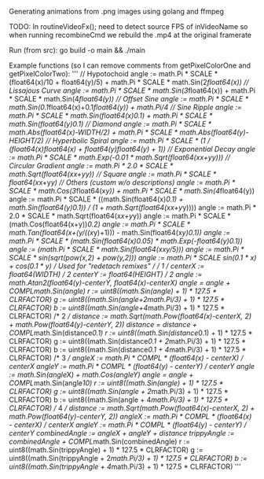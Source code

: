 Generating animations from .png images using golang and ffmpeg

TODO: In routineVideoFx(); need to detect source FPS of inVideoName so when running recombineCmd we rebuild the .mp4 at the original framerate

Run (from src): go build -o main && ./main

Example functions (so I can remove comments from getPixelColorOne and getPixelColorTwo):
'''
    // Hypotochoid
    angle := math.Pi * SCALE * (float64(x)/10 + float64(y)/5) + math.Pi * SCALE * math.Sin(2*float64(x))
    // Lissajous Curve
	angle := math.Pi * SCALE * math.Sin(3*float64(x)) + math.Pi * SCALE * math.Sin(4*float64(y))
    // Offset Sine
	angle := math.Pi * SCALE * math.Sin(0.1*float64(x)+0.1*float64(y)) + math.Pi/4
    // Sine Ripple
	angle := math.Pi * SCALE * math.Sin(float64(x)*0.1) + math.Pi * SCALE * math.Sin(float64(y)*0.1) 
    // Diamond
	angle := math.Pi * SCALE * math.Abs(float64(x)-WIDTH/2) + math.Pi * SCALE * math.Abs(float64(y)-HEIGHT/2)
    // Hyperbolic Spiral
	angle := math.Pi * SCALE * (1 / (float64(x)*float64(x) + float64(y)*float64(y) + 1))
    // Exponential Decay
	angle := math.Pi * SCALE * math.Exp(-0.01 * math.Sqrt(float64(x*x+y*y)))
    // Circular Gradient
	angle := math.Pi * 2.0 * SCALE *  math.Sqrt(float64(x*x+y*y))
    // Square
    angle := math.Pi * SCALE * float64(x*x+y*y)
    // Others (custom w/o descriptions)
	angle := math.Pi * SCALE * math.Cos(3*float64(x*y)) + math.Pi * SCALE * math.Sin(4*float64(y))
    angle := math.Pi * SCALE * ((math.Sin(float64(x)*0.1) + math.Sin(float64(y)*0.1)) / (1 + math.Sqrt(float64(x*x+y*y))))
	angle := math.Pi * 2.0 * SCALE * math.Sqrt(float64(x*x+y*y))
    angle := math.Pi * SCALE * (math.Cos(float64(x+y))*0.2)
    angle := math.Pi * SCALE * math.Tan(float64(x+(y/((x*y)+1))) - math.Sin(float64(x*y)*0.1))
    angle := math.Pi * SCALE * (math.Sin(float64(x)*0.05) * math.Exp(-float64(y)*0.1))
    angle := (math.Pi * SCALE * math.Sin(float64(x*x*y/5)))
    angle := math.Pi * SCALE * sin(sqrt(pow(x,2) + pow(y,2)))
    angle := math.Pi * SCALE *sin(0.1 * x) + cos(0.1 * y)
    /* Used for "redetach remixes" */
    /* 1 */
    centerX := float64(WIDTH) / 2
    centerY := float64(HEIGHT) / 2
    angle := math.Atan2(float64(y)-centerY, float64(x)-centerX)
    angle = angle + COMPL*math.Sin(angle)
    r := uint8((math.Sin(angle) + 1) * 127.5 * CLRFACTOR)
    g := uint8((math.Sin(angle+2*math.Pi/3) + 1) * 127.5 * CLRFACTOR)
    b := uint8((math.Sin(angle+4*math.Pi/3) + 1) * 127.5 * CLRFACTOR)
    /* 2 */
    distance := math.Sqrt(math.Pow(float64(x)-centerX, 2) + math.Pow(float64(y)-centerY, 2))
    distance = distance + COMPL*math.Sin(distance*0.1)
    r := uint8((math.Sin(distance*0.1) + 1) * 127.5 * CLRFACTOR)
    g := uint8((math.Sin(distance*0.1 + 2*math.Pi/3) + 1) * 127.5 * CLRFACTOR)
    b := uint8((math.Sin(distance*0.1 + 4*math.Pi/3) + 1) * 127.5 * CLRFACTOR)
    /* 3 */
    angleX := math.Pi * COMPL * (float64(x) - centerX) / centerX
    angleY := math.Pi * COMPL * (float64(y) - centerY) / centerY
    angle := math.Sin(angleX) + math.Cos(angleY)
    angle = angle + COMPL*math.Sin(angle*10)
    r := uint8((math.Sin(angle) + 1) * 127.5 * CLRFACTOR)
    g := uint8((math.Sin(angle + 2*math.Pi/3) + 1) * 127.5 * CLRFACTOR)
    b := uint8((math.Sin(angle + 4*math.Pi/3) + 1) * 127.5 * CLRFACTOR)
    /* 4 */
    distance := math.Sqrt(math.Pow(float64(x)-centerX, 2) + math.Pow(float64(y)-centerY, 2))
    angleX := math.Pi * COMPL * (float64(x) - centerX) / centerX
    angleY := math.Pi * COMPL * (float64(y) - centerY) / centerY
    combinedAngle := angleX + angleY + distance
    trippyAngle := combinedAngle + COMPL*math.Sin(combinedAngle)
    r := uint8((math.Sin(trippyAngle) + 1) * 127.5 * CLRFACTOR)
    g := uint8((math.Sin(trippyAngle + 2*math.Pi/3) + 1) * 127.5 * CLRFACTOR)
    b := uint8((math.Sin(trippyAngle + 4*math.Pi/3) + 1) * 127.5 * CLRFACTOR)
'''
